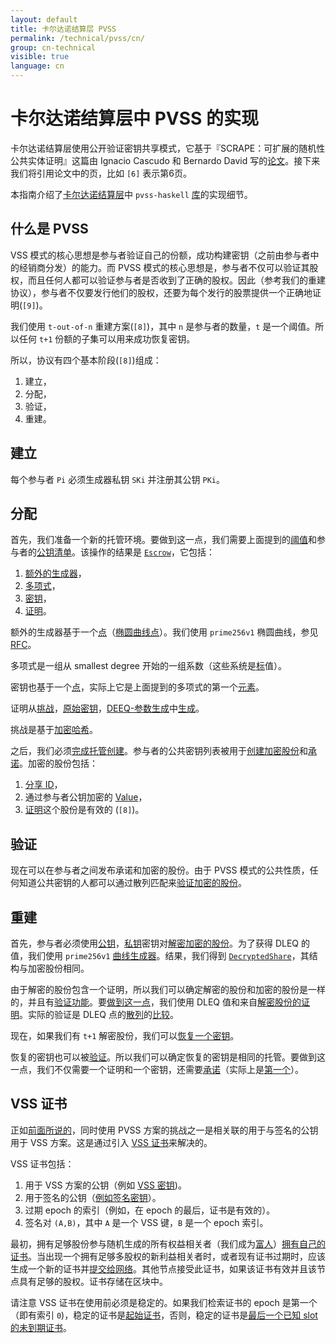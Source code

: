 ```yaml
---
layout: default
title: 卡尔达诺结算层 PVSS
permalink: /technical/pvss/cn/
group: cn-technical
visible: true
language: cn
---
```

<!-- Reviewed at 18852484704ff4a7ce3fcac2791499c340eb8e02 -->

# 卡尔达诺结算层中 PVSS 的实现 

卡尔达诺结算层使用公开验证密钥共享模式，它基于『SCRAPE：可扩展的随机性公共实体证明』这篇由 Ignacio Cascudo 和 Bernardo David 写的[论文](https://eprint.iacr.org/2017/216.pdf)。接下来我们将引用论文中的页，比如 `[6]` 表示第6页。

本指南介绍了[卡尔达诺结算层](https://github.com/input-output-hk/cardano-sl/blob/65e295599817ec1f52f225810264d856f882fbb7/core/Pos/Crypto/SecretSharing.hs#L1)中 `pvss-haskell` [库](https://github.com/input-output-hk/pvss-haskell)的实现细节。

## 什么是 PVSS

VSS 模式的核心思想是参与者验证自己的份额，成功构建密钥（之前由参与者中的经销商分发）的能力。而 PVSS 模式的核心思想是，参与者不仅可以验证其股权，而且任何人都可以验证参与者是否收到了正确的股权。因此（参考我们的重建协议），参与者不仅要发行他们的股权，还要为每个发行的股票提供一个正确地证明(`[9]`)。

我们使用 `t-out-of-n` 重建方案(`[8]`)，其中 `n` 是参与者的数量，`t` 是一个阈值。所以任何 `t+1` 份额的子集可以用来成功恢复密钥。

所以，协议有四个基本阶段(`[8]`)组成：

1. 建立，
2. 分配，
3. 验证，
4. 重建。

## 建立

每个参与者 `Pi` 必须生成器私钥 `SKi` 并注册其公钥 `PKi`。

## 分配

首先，我们准备一个新的托管环境。要做到这一点，我们需要上面提到的[阈值](https://github.com/input-output-hk/pvss-haskell/blob/3c3926142c017255aa683256a1c8dd0c36cb9365/src/Crypto/PVSS.hs#L76)和参与者的[公钥清单](https://github.com/input-output-hk/pvss-haskell/blob/3c3926142c017255aa683256a1c8dd0c36cb9365/src/Crypto/PVSS.hs#L175)。该操作的结果是 [`Escrow`](https://github.com/input-output-hk/pvss-haskell/blob/3c3926142c017255aa683256a1c8dd0c36cb9365/src/Crypto/PVSS.hs#L120)，它包括：

1.  [额外的生成器](https://github.com/input-output-hk/pvss-haskell/blob/3c3926142c017255aa683256a1c8dd0c36cb9365/src/Crypto/PVSS.hs#L85)，
2.  [多项式](https://github.com/input-output-hk/pvss-haskell/blob/3c3926142c017255aa683256a1c8dd0c36cb9365/src/Crypto/PVSS/Polynomial.hs#L24)，
3.  [密钥](https://github.com/input-output-hk/pvss-haskell/blob/3c3926142c017255aa683256a1c8dd0c36cb9365/src/Crypto/PVSS.hs#L89)，
4.  [证明](https://github.com/input-output-hk/pvss-haskell/blob/3c3926142c017255aa683256a1c8dd0c36cb9365/src/Crypto/PVSS/DLEQ.hs#L39)。

额外的生成器基于一个[点](https://github.com/input-output-hk/pvss-haskell/blob/3c3926142c017255aa683256a1c8dd0c36cb9365/src/Crypto/PVSS/ECC.hs#L92)（[椭圆曲线点](http://hackage.haskell.org/package/cryptonite-openssl-0.6/docs/Crypto-OpenSSL-ECC.html#t:EcPoint)）。我们使用 `prime256v1` 椭圆曲线，参见 [RFC](https://www.ietf.org/rfc/rfc5480.txt)。

多项式是一组从 smallest degree 开始的一组系数（这些系统是[标](http://hackage.haskell.org/package/cryptonite-0.23/docs/Crypto-PubKey-ECC-P256.html#t:Scalar)值）。

密钥也基于一个[点](https://github.com/input-output-hk/pvss-haskell/blob/3c3926142c017255aa683256a1c8dd0c36cb9365/src/Crypto/PVSS/ECC.hs#L92)，实际上它是上面提到的多项式的第一个[元素](https://github.com/input-output-hk/pvss-haskell/blob/3c3926142c017255aa683256a1c8dd0c36cb9365/src/Crypto/PVSS.hs#L140)。

证明从[挑战](https://github.com/input-output-hk/pvss-haskell/blob/3c3926142c017255aa683256a1c8dd0c36cb9365/src/Crypto/PVSS.hs#L142)，[原始密钥](https://github.com/input-output-hk/pvss-haskell/blob/3c3926142c017255aa683256a1c8dd0c36cb9365/src/Crypto/PVSS.hs#L140)，[DEEQ-参数生成](https://github.com/input-output-hk/pvss-haskell/blob/3c3926142c017255aa683256a1c8dd0c36cb9365/src/Crypto/PVSS.hs#L143)中[生成](https://github.com/input-output-hk/pvss-haskell/blob/3c3926142c017255aa683256a1c8dd0c36cb9365/src/Crypto/PVSS/DLEQ.hs#L62)。

挑战是基于[加密哈希](https://github.com/input-output-hk/pvss-haskell/blob/3c3926142c017255aa683256a1c8dd0c36cb9365/src/Crypto/PVSS/ECC.hs#L125)。

之后，我们必须[完成托管创建](https://github.com/input-output-hk/pvss-haskell/blob/3c3926142c017255aa683256a1c8dd0c36cb9365/src/Crypto/PVSS.hs#L168)。参与者的公共密钥列表被用于[创建加密股份](https://github.com/input-output-hk/pvss-haskell/blob/3c3926142c017255aa683256a1c8dd0c36cb9365/src/Crypto/PVSS.hs#L202)和[承诺](https://github.com/input-output-hk/pvss-haskell/blob/3c3926142c017255aa683256a1c8dd0c36cb9365/src/Crypto/PVSS.hs#L202)。加密的股份包括：

1.  [分享 ID](https://github.com/input-output-hk/pvss-haskell/blob/3c3926142c017255aa683256a1c8dd0c36cb9365/src/Crypto/PVSS.hs#L82)，
2.  通过参与者公钥加密的 [Value](https://github.com/input-output-hk/pvss-haskell/blob/3c3926142c017255aa683256a1c8dd0c36cb9365/src/Crypto/PVSS.hs#L99)，
3.  [证明](https://github.com/input-output-hk/pvss-haskell/blob/3c3926142c017255aa683256a1c8dd0c36cb9365/src/Crypto/PVSS.hs#L99)这个股份是有效的 (`[8]`)。

## 验证

现在可以在参与者之间发布承诺和加密的股份。由于 PVSS 模式的公共性质，任何知道公共密钥的人都可以通过散列匹配来[验证加密的股份](https://github.com/input-output-hk/pvss-haskell/blob/3c3926142c017255aa683256a1c8dd0c36cb9365/src/Crypto/PVSS.hs#L249)。

## 重建

首先，参与者必须使用[公钥](https://github.com/input-output-hk/pvss-haskell/blob/3c3926142c017255aa683256a1c8dd0c36cb9365/src/Crypto/PVSS/ECC.hs#L84)，[私钥](https://github.com/input-output-hk/pvss-haskell/blob/3c3926142c017255aa683256a1c8dd0c36cb9365/src/Crypto/PVSS/ECC.hs#L80)密钥对[解密加密的股份](https://github.com/input-output-hk/pvss-haskell/blob/3c3926142c017255aa683256a1c8dd0c36cb9365/src/Crypto/PVSS.hs#L230)。为了获得 DLEQ 的值，我们使用 `prime256v1` [曲线生成器](https://github.com/input-output-hk/pvss-haskell/blob/3c3926142c017255aa683256a1c8dd0c36cb9365/src/Crypto/PVSS/ECC.hs#L156)。结果，我们得到 [`DecryptedShare`](https://github.com/input-output-hk/pvss-haskell/blob/3c3926142c017255aa683256a1c8dd0c36cb9365/src/Crypto/PVSS.hs#L109)，其结构与加密股份相同。

由于解密的股份包含一个证明，所以我们可以确定解密的股份和加密的股份是一样的，并且有[验证功能](https://github.com/input-output-hk/pvss-haskell/blob/3c3926142c017255aa683256a1c8dd0c36cb9365/src/Crypto/PVSS.hs#L260)。要[做到这一点](https://github.com/input-output-hk/pvss-haskell/blob/3c3926142c017255aa683256a1c8dd0c36cb9365/src/Crypto/PVSS/DLEQ.hs#L74)，我们使用 DLEQ 值和来自[解密股份的证明](https://github.com/input-output-hk/pvss-haskell/blob/3c3926142c017255aa683256a1c8dd0c36cb9365/src/Crypto/PVSS.hs#L263)。实际的验证是 DLEQ 点的[散列](https://github.com/input-output-hk/pvss-haskell/blob/3c3926142c017255aa683256a1c8dd0c36cb9365/src/Crypto/PVSS/ECC.hs#L146)的[比较](https://github.com/input-output-hk/pvss-haskell/blob/3c3926142c017255aa683256a1c8dd0c36cb9365/src/Crypto/PVSS/DLEQ.hs#L77)。

现在，如果我们有 `t+1` 解密股份，我们可以[恢复一个密钥](https://github.com/input-output-hk/pvss-haskell/blob/3c3926142c017255aa683256a1c8dd0c36cb9365/src/Crypto/PVSS.hs#L285)。

恢复的密钥也可以被[验证](https://github.com/input-output-hk/pvss-haskell/blob/3c3926142c017255aa683256a1c8dd0c36cb9365/src/Crypto/PVSS.hs#L267)。所以我们可以确定恢复的密钥是相同的托管。要做到这一点，我们不仅需要一个证明和一个密钥，还需要[承诺](https://github.com/input-output-hk/pvss-haskell/blob/3c3926142c017255aa683256a1c8dd0c36cb9365/src/Crypto/PVSS.hs#L268)（实际上是[第一个](https://github.com/input-output-hk/pvss-haskell/blob/3c3926142c017255aa683256a1c8dd0c36cb9365/src/Crypto/PVSS.hs#L278)）。

## VSS 证书

正如[前面所说的](/cardano/differences/#coin-tossing-and-verifiable-secret-sharing)，同时使用 PVSS 方案的挑战之一是相关联的用于与签名的公钥用于 VSS 方案。这是通过引入 [VSS 证书](https://github.com/input-output-hk/cardano-sl/blob/f0de5f1dd31cc4afb0c67a24deca713cf6304814/core/Pos/Core/Vss/Types.hs#L46)来解决的。

VSS 证书包括：

1. 用于 VSS 方案的公钥（例如 [VSS 密钥](https://github.com/input-output-hk/cardano-sl/blob/fefc39f058f5a053fc1e59bc3594bdadf7699ca0/core/Pos/Crypto/SecretSharing.hs#L57))。
2. 用于签名的公钥（[例如签名密钥](https://github.com/input-output-hk/cardano-sl/blob/f0de5f1dd31cc4afb0c67a24deca713cf6304814/core/Pos/Core/Vss/Types.hs#L51)）。
3. 过期 epoch 的索引（例如，在 epoch 的最后，证书是有效的）。
4. 签名对 `(A,B)`，其中 `A` 是一个 VSS 键，`B` 是一个 epoch 索引。

最初，拥有足够股份参与随机生成的所有权益相关者（我们成为[富人](/glossary/#richman)）[拥有自己的证书](https://github.com/input-output-hk/cardano-sl/blob/35c6bff7409472352140f5207a7c79c59d8eaa8f/ssc/Pos/Ssc/GodTossing/Workers.hs#L163)。当出现一个拥有足够多股权的新利益相关者时，或者现有证书过期时，应该生成一个新的证书并[提交给网络](https://github.com/input-output-hk/cardano-sl/blob/35c6bff7409472352140f5207a7c79c59d8eaa8f/ssc/Pos/Ssc/GodTossing/Workers.hs#L166)。其他节点接受此证书，如果该证书有效并且该节点具有足够的股权。证书存储在区块中。

请注意 VSS 证书在使用前必须是稳定的。如果我们检索证书的 epoch 是第一个（即有索引 `0`)，稳定的证书是[起始证书](https://github.com/input-output-hk/cardano-sl/blob/35c6bff7409472352140f5207a7c79c59d8eaa8f/ssc/Pos/Ssc/GodTossing/Functions.hs#L139)，否则，稳定的证书是[最后一个已知 slot 的未到期证书](https://github.com/input-output-hk/cardano-sl/blob/35c6bff7409472352140f5207a7c79c59d8eaa8f/ssc/Pos/Ssc/GodTossing/Functions.hs#L141)。
